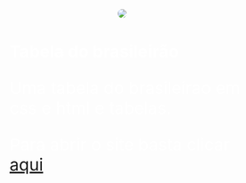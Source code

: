 <div align="center">
	<img src="https://pbs.twimg.com/profile_images/1511053753201397770/eoQwcqqm_400x400.jpg" style="border-radius:50%">
</div>
<span>
<h1 style="color:white;font-size:30px;text-align:left;padding-left:50px;">Tabela do brasileirão</h2>
<p style="color:white;font-size:30px;text-align:left;padding-left:50px;">Uma tabela do brasileirao em css e html e tabelas.</p>
</span>


<span>
<p style="color:white;font-size:30px;text-align:left;padding-left:50px;">Para abrir o site basta clicar <a href="https://capitaozila.github.io/brasileirao/" style="font-size:30px">aqui</a></p>
<qspan>